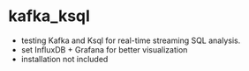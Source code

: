 # kafka_ksql

- testing Kafka and Ksql for real-time streaming SQL analysis.
- set InfluxDB + Grafana for better visualization
- installation not included



